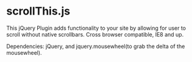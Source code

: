 scrollThis.js
=============

This jQuery Plugin adds functionality to your site by allowing for user to scroll without native scrollbars. Cross browser compatible, IE8 and up.

Dependencies: jQuery, and jquery.mousewheel(to grab the delta of the mousewheel).